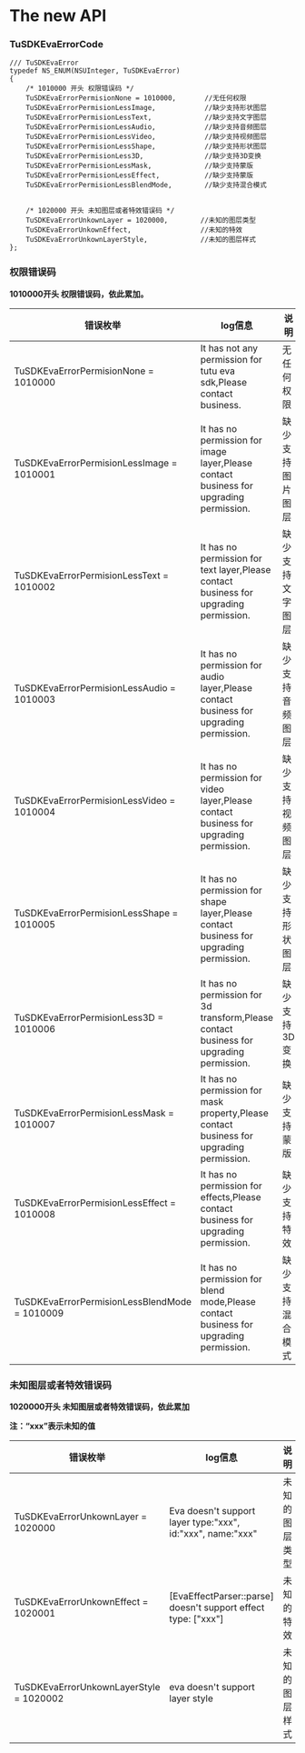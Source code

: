 # The new API

### TuSDKEvaErrorCode

```
/// TuSDKEvaError
typedef NS_ENUM(NSUInteger, TuSDKEvaError)
{  
    /* 1010000 开头 权限错误码 */
    TuSDKEvaErrorPermisionNone = 1010000,       //无任何权限
    TuSDKEvaErrorPermisionLessImage,            //缺少支持形状图层
    TuSDKEvaErrorPermisionLessText,             //缺少支持文字图层
    TuSDKEvaErrorPermisionLessAudio,            //缺少支持音频图层
    TuSDKEvaErrorPermisionLessVideo,            //缺少支持视频图层
    TuSDKEvaErrorPermisionLessShape,            //缺少支持形状图层
    TuSDKEvaErrorPermisionLess3D,               //缺少支持3D变换
    TuSDKEvaErrorPermisionLessMask,             //缺少支持蒙版
    TuSDKEvaErrorPermisionLessEffect,           //缺少支持蒙版
    TuSDKEvaErrorPermisionLessBlendMode,        //缺少支持混合模式

    
    /* 1020000 开头 未知图层或者特效错误码 */
    TuSDKEvaErrorUnkownLayer = 1020000,        //未知的图层类型
    TuSDKEvaErrorUnkownEffect,                 //未知的特效
    TuSDKEvaErrorUnkownLayerStyle,             //未知的图层样式
};

```
### 权限错误码

**1010000开头 权限错误码，依此累加。**

<table>
    <thead>
      <tr>
        <th>错误枚举</th>
        <th>log信息</th>
        <th>说明</th>
      </tr>
    </thead>
    <tbody>
        <tr >
            <td >TuSDKEvaErrorPermisionNone = 1010000</td>
            <td >It has not any permission for tutu eva sdk,Please contact business.</td>
            <td >无任何权限</td>
        </tr>
        <tr >
            <td >TuSDKEvaErrorPermisionLessImage = 1010001</td>
            <td >It has no permission for image layer,Please contact business for upgrading permission.</td>
            <td >缺少支持图片图层</td>
        </tr>
        <tr >
            <td >TuSDKEvaErrorPermisionLessText = 1010002</td>
            <td >It has no permission for text layer,Please contact business for upgrading permission.</td>
            <td >缺少支持文字图层</td>
        </tr>
        <tr >
            <td >TuSDKEvaErrorPermisionLessAudio = 1010003</td>
            <td >It has no permission for audio layer,Please contact business for upgrading permission.</td>
            <td >缺少支持音频图层</td>
        </tr>
        <tr >
            <td >TuSDKEvaErrorPermisionLessVideo = 1010004</td>
            <td >It has no permission for video layer,Please contact business for upgrading permission.</td>
            <td >缺少支持视频图层</td>
        </tr>
        <tr >
            <td >TuSDKEvaErrorPermisionLessShape = 1010005</td>
            <td >It has no permission for shape layer,Please contact business for upgrading permission.</td>
            <td >缺少支持形状图层</td>
        </tr>
        <tr >
            <td >TuSDKEvaErrorPermisionLess3D = 1010006</td>
            <td >It has no permission for 3d transform,Please contact business for upgrading permission.</td>
            <td >缺少支持3D变换</td>
        </tr>
        <tr >
            <td >TuSDKEvaErrorPermisionLessMask = 1010007</td>
            <td >It has no permission for mask property,Please contact business for upgrading permission.</td>
            <td >缺少支持蒙版</td>
        </tr>
        <tr >
            <td >TuSDKEvaErrorPermisionLessEffect = 1010008</td>
            <td >It has no permission for effects,Please contact business for upgrading permission.</td>
            <td >缺少支持特效</td>
        </tr>
        <tr >
            <td >TuSDKEvaErrorPermisionLessBlendMode = 1010009</td>
            <td >It has no permission for blend mode,Please contact business for upgrading permission.</td>
            <td >缺少支持混合模式</td>
        </tr>
    </tbody>
</table>


### 未知图层或者特效错误码

**1020000开头 未知图层或者特效错误码，依此累加**

**注：“xxx”表示未知的值**

<table>
    <thead>
      <tr>
      <th>错误枚举</th>
        <th>log信息</th>
        <th>说明</th>
      </tr>
    </thead>
    <tbody>
        <tr >
            <td >TuSDKEvaErrorUnkownLayer = 1020000</td>
            <td >Eva doesn't support layer type:"xxx", id:"xxx", name:"xxx"</td>
            <td >未知的图层类型</td>
        </tr>
        <tr >
            <td >TuSDKEvaErrorUnkownEffect = 1020001</td>
            <td >[EvaEffectParser::parse] doesn't support effect type: ["xxx"]</td>
            <td >未知的特效</td>
        </tr>
        <tr >
            <td >TuSDKEvaErrorUnkownLayerStyle = 1020002</td>
            <td >eva doesn't support layer style</td>
            <td >未知的图层样式</td>
        </tr>
    </tbody>
</table>
